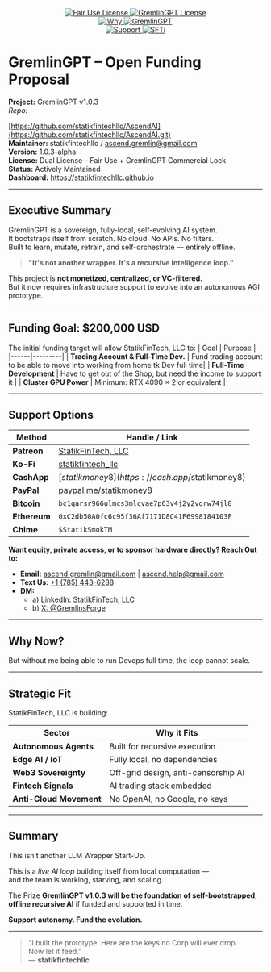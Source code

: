 <link rel="stylesheet" type="text/css" href="docs/custom.css">
<div align="center">
  <a
href="https://github.com/statikfintechllc/AscendAI/blob/master/About Us/LICENSE.md">
    <img src="https://img.shields.io/badge/FAIR%20USE-black?style=for-the-badge&logo=dragon&logoColor=gold" alt="Fair Use License"/>
  </a>
  <a href="https://github.com/statikfintechllc/AscendAI/blob/master/About Us/LICENSE.md">
    <img src="https://img.shields.io/badge/GREMLINGPT%20v1.0.3-darkred?style=for-the-badge&logo=dragon&logoColor=gold" alt="GremlinGPT License"/>
  </a>
</div>
<div align="center">
  <a
href="https://github.com/statikfintechllc/AscendAI/blob/master/About Us/WHY_GREMLINGPT.md">
    <img src="https://img.shields.io/badge/Why-black?style=for-the-badge&logo=dragon&logoColor=gold" alt="Why"/>
  </a>
  <a href="https://github.com/statikfintechllc/AscendAI/blob/master/About Us/WHY_GREMLINGPT.md">
    <img src="https://img.shields.io/badge/GremlinGPT-darkred?style=for-the-badge&logo=dragon&logoColor=gold" alt="GremlinGPT"/>
  </a>
</div>

  <div align="center">
  <a href="https://ko-fi.com/statikfintech_llc">
    <img src="https://img.shields.io/badge/Support-black?style=for-the-badge&logo=dragon&logoColor=gold" alt="Support"/>
  </a>
  <a href="https://patreon.com/StatikFinTech_LLC?utm_medium=unknown&utm_source=join_link&utm_campaign=creatorshare_creator&utm_content=copyLink">
    <img src="https://img.shields.io/badge/SFTi-darkred?style=for-the-badge&logo=dragon&logoColor=gold" alt="SFTi"/>
  </a>
</div>

# GremlinGPT – Open Funding Proposal

**Project:** GremlinGPT v1.0.3  
*Repo:*

[https://github.com/statikfintechllc/AscendAI](https://github.com/statikfintechllc/AscendAI.git)  
**Maintainer:** statikfintechllc / ascend.gremlin@gmail.com   
**Version:** 1.0.3-alpha   
**License:** Dual License – Fair Use + GremlinGPT Commercial Lock   
**Status:** Actively Maintained   
**Dashboard:** [https://statikfintechllc.github.io
](https://statikfintechllc.github.io/AscendAI/)

---

## Executive Summary

GremlinGPT is a sovereign, fully-local, self-evolving AI system.  
It bootstraps itself from scratch. No cloud. No APIs. No filters.  
Built to learn, mutate, retrain, and self-orchestrate — entirely offline.

> **"It's not another wrapper. It's a recursive intelligence loop."**

This project is **not monetized, centralized, or VC-filtered.**  
But it now requires infrastructure support to evolve into an autonomous AGI prototype.

---

## Funding Goal: $200,000 USD

The initial funding target will allow StatikFinTech, LLC to:
| Goal | Purpose |
|------|---------|
| **Trading Account & Full-Time Dev.** | Fund trading account to be able to move into working from home tk Dev full time|
| **Full-Time Development** | Have to get out of the Shop, but need the income to support it |
| **Cluster GPU Power** | Minimum: RTX 4090 × 2 or equivalent |

---

## Support Options

| Method        | Handle / Link |
|---------------|---------------|
| **Patreon**   | [StatikFinTech, LLC](https://patreon.com/StatikFinTech_LLC?utm_medium=unknown&utm_source=join_link&utm_campaign=creatorshare_creator&utm_content=copyLink) |
| **Ko-Fi**     | [statikfintech_llc](https://ko-fi.com/statikfintech_llc) |
| **CashApp**   | [$statikmoney8](https://cash.app/$statikmoney8) |
| **PayPal**    | [paypal.me/statikmoney8](https://paypal.me/statikmoney8) |
| **Bitcoin**   | `bc1qarsr966ulmcs3mlcvae7p63v4j2y2vqrw74jl8` |
| **Ethereum**  | `0xC2db50A0fc6c95f36Af7171D8C41F6998184103F` |
| **Chime**     | `$StatikSmokTM` |

**Want equity, private access, or to sponsor hardware directly? Reach Out to:**
- **Email:** [ascend.gremlin@gmail.com](mailto:ascend.gremlin@gmail.com) | [ascend.help@gmail.com](mailto:ascend.help@gmail.com)
- **Text Us:** [+1 (785) 443-6288](sms:+17854436288)  
- **DM:**  
  - a) [LinkedIn: StatikFinTech, LLC](https://www.linkedin.com/in/statikfintech-llc-780804368/)
  - b) [X: @GremlinsForge](https://twitter.com/GremlinsForge)

---

## Why Now?

But without me being able to run Devops full time, the loop cannot scale.

---

## Strategic Fit

StatikFinTech, LLC is building:

| Sector           | Why it Fits |
|------------------|-------------|
| **Autonomous Agents** | Built for recursive execution |
| **Edge AI / IoT**      | Fully local, no dependencies |
| **Web3 Sovereignty**   | Off-grid design, anti-censorship AI |
| **Fintech Signals**    | AI trading stack embedded |
| **Anti-Cloud Movement**| No OpenAI, no Google, no keys |

---

## Summary

This isn’t another LLM Wrapper Start-Up.

This is a *live AI loop* building itself from local computation —  
and the team is working, starving, and scaling.

The Prize **GremlinGPT v1.0.3 will be the foundation of self-bootstrapped, offline recursive AI** if funded and supported in time.

**Support autonomy. Fund the evolution.**

---

> "I built the prototype. Here are the keys no Corp will ever drop.  
> Now let it feed."  
> — **statikfintechllc**
